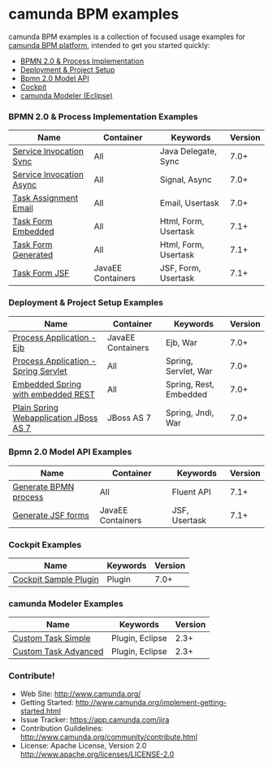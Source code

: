 camunda BPM examples
====================

camunda BPM examples is a collection of focused usage examples for [camunda BPM platform](https://github.com/camunda/camunda-bpm-platform), intended to get you started quickly:

* <a href="#bpmn-20--process-implementation-examples">BPMN 2.0 & Process Implementation</a>
* <a href="#deployment--project-setup-examples">Deployment & Project Setup</a>
* <a href="#bpmn-20-model-api-examples">Bpmn 2.0 Model API</a>
* <a href="#cockpit-examples">Cockpit</a>
* <a href="#camunda-modeler-examples">camunda Modeler (Eclipse)</a>

### BPMN 2.0 & Process Implementation Examples

| Name                                                                       | Container            | Keywords                  | Version |
| ---------------------------------------------------------------------------|----------------------|---------------------------|---------|
| [Service Invocation Sync](/servicetask/service-invocation-synchronous)     | All                  | Java Delegate, Sync       | 7.0+    |
| [Service Invocation Async](/servicetask/service-invocation-asynchronous)   | All                  | Signal, Async             | 7.0+    |
| [Task Assignment Email](/usertask/task-assignment-email)                   | All                  | Email, Usertask           | 7.0+    |
| [Task Form Embedded](/usertask/task-form-embedded)                         | All                  | Html, Form, Usertask      | 7.1+    |
| [Task Form Generated](/usertask/task-form-generated)                       | All                  | Html, Form, Usertask      | 7.1+    |
| [Task Form JSF](/usertask/task-form-external-jsf)                          | JavaEE Containers    | JSF, Form, Usertask       | 7.1+    |

### Deployment & Project Setup Examples

| Name                                                                       | Container            |  Keywords                 | Version |
| ---------------------------------------------------------------------------|----------------------|---------------------------|---------|
| [Process Application - Ejb](deployment/ejb-pa)                             | JavaEE Containers    | Ejb, War                  | 7.0+    |
| [Process Application - Spring Servlet](deployment/spring-servlet-pa)       | All                  | Spring, Servlet, War      | 7.0+    |
| [Embedded Spring with embedded REST](deployment/embedded-spring-rest)      | All                  | Spring, Rest, Embedded    | 7.0+    |
| [Plain Spring Webapplication JBoss AS 7](deployment/spring-jboss-non-pa)   | JBoss AS 7           | Spring, Jndi, War         | 7.0+    |

### Bpmn 2.0 Model API Examples

| Name                                                                       | Container            | Keywords                  | Version |
| ---------------------------------------------------------------------------|----------------------|---------------------------|---------|
| [Generate BPMN process](/bpmn-model-api/generate-invoice-process)          | All                  | Fluent API                | 7.1+    |
| [Generate JSF forms](/bpmn-model-api/generic-jsf-form)                     | JavaEE Containers    | JSF, Usertask             | 7.1+    |

### Cockpit Examples

| Name                                                                       | Keywords                  | Version |
| ---------------------------------------------------------------------------|---------------------------|---------|
| [Cockpit Sample Plugin](/cockpit/cockpit-sample-plugin)                    | Plugin 					 | 7.0+    |

### camunda Modeler Examples

| Name                                                                       | Keywords                  | Version |
| ---------------------------------------------------------------------------|---------------------------|---------|
| [Custom Task Simple](/modeler/custom-task-simple)                          | Plugin, Eclipse			 | 2.3+    |
| [Custom Task Advanced](/modeler/custom-task-advanced)                      | Plugin, Eclipse			 | 2.3+    |


### Contribute!

  * Web Site: http://www.camunda.org/
  * Getting Started: http://www.camunda.org/implement-getting-started.html
  * Issue Tracker: https://app.camunda.com/jira
  * Contribution Guildelines: http://www.camunda.org/community/contribute.html
  * License: Apache License, Version 2.0  http://www.apache.org/licenses/LICENSE-2.0
